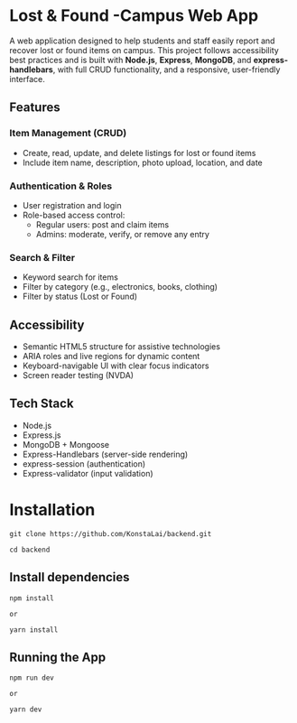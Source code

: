 # Lost & Found -Campus Web App

A web application designed to help students and staff easily report and recover lost or found items on campus. This project follows accessibility best practices and is built with **Node.js**, **Express**, **MongoDB**, and **express-handlebars**, with full CRUD functionality, and a responsive, user-friendly interface.

## Features

### Item Management (CRUD)
- Create, read, update, and delete listings for lost or found items
- Include item name, description, photo upload, location, and date

###  Authentication & Roles
- User registration and login
- Role-based access control:
  - Regular users: post and claim items
  - Admins: moderate, verify, or remove any entry

###  Search & Filter
- Keyword search for items
- Filter by category (e.g., electronics, books, clothing)
- Filter by status (Lost or Found)

## Accessibility
- Semantic HTML5 structure for assistive technologies
- ARIA roles and live regions for dynamic content 
- Keyboard-navigable UI with clear focus indicators
- Screen reader testing (NVDA)


## Tech Stack

- Node.js
- Express.js
- MongoDB + Mongoose
- Express-Handlebars (server-side rendering)
- express-session (authentication)
- Express-validator (input validation)



#  Installation
```
git clone https://github.com/KonstaLai/backend.git

cd backend

```

## Install dependencies
```
npm install

or

yarn install
```

## Running the App
```
npm run dev

or

yarn dev
```